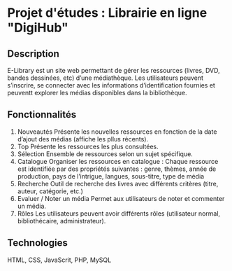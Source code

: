 # Projet d'études : Librairie en ligne "DigiHub"

## Description

E-Library est un site web permettant de gérer les ressources (livres, DVD, bandes dessinées, etc) d’une médiathèque.
Les utilisateurs peuvent s’inscrire, se connecter avec les informations d’identification fournies et peuventt explorer les médias disponibles dans la bibliothèque.

## Fonctionnalités

1. Nouveautés
   Présente les nouvelles ressources en fonction de la date d’ajout des médias (affiche les pllus récents).
2. Top
   Présente les ressources les plus consultées.
3. Sélection
   Ensemble de ressources selon un sujet spécifique.
4. Catalogue
   Organiser les ressources en catalogue :
   Chaque ressource est identifiée par des propriétés suivantes : genre, thèmes, année de production, pays de l’intrigue, langues, sous-titre, type de média
5. Recherche
   Outil de recherche des livres avec différents critères (titre, auteur, catégorie, etc.)
6. Evaluer / Noter un média
   Permet aux utilisateurs de noter et commenter un média.
7. Rôles
   Les utilisateurs peuvent avoir différents rôles (utilisateur normal, bibliothécaire, administrateur).

## Technologies

HTML, CSS, JavaScrit, PHP, MySQL
